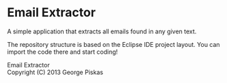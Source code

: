 Email Extractor
===============

A simple application that extracts all emails found in any given text.

The repository structure is based on the Eclipse IDE project layout. You can import the code there and start coding!

Email Extractor <br> Copyright (C) 2013 George Piskas 
